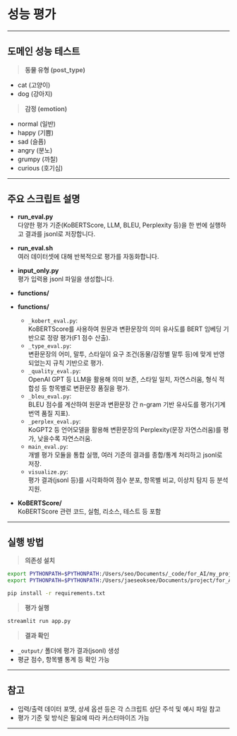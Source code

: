 # 성능 평가

---
## 도메인 성능 테스트

> **동물 유형 (post_type)**
  - cat (고양이)
  - dog (강아지)

> **감정 (emotion)**
  - normal (일반)
  - happy (기쁨)
  - sad (슬픔)
  - angry (분노)
  - grumpy (까칠)
  - curious (호기심)

---

## 주요 스크립트 설명

- **run_eval.py**  
  다양한 평가 기준(KoBERTScore, LLM, BLEU, Perplexity 등)을 한 번에 실행하고 결과를 jsonl로 저장합니다.
- **run_eval.sh**  
  여러 데이터셋에 대해 반복적으로 평가를 자동화합니다.
- **input_only.py**  
  평가 입력용 jsonl 파일을 생성합니다.
- **functions/**  
- **functions/**  
  - `_kobert_eval.py`:  
    KoBERTScore를 사용하여 원문과 변환문장의 의미 유사도를 BERT 임베딩 기반으로 정량 평가(F1 점수 산출).
  - `_type_eval.py`:  
    변환문장의 어미, 말투, 스타일이 요구 조건(동물/감정별 말투 등)에 맞게 반영되었는지 규칙 기반으로 평가.
  - `_quality_eval.py`:  
    OpenAI GPT 등 LLM을 활용해 의미 보존, 스타일 일치, 자연스러움, 형식 적합성 등 항목별로 변환문장 품질을 평가.
  - `_bleu_eval.py`:  
    BLEU 점수를 계산하여 원문과 변환문장 간 n-gram 기반 유사도를 평가(기계번역 품질 지표).
  - `_perplex_eval.py`:  
    KoGPT2 등 언어모델을 활용해 변환문장의 Perplexity(문장 자연스러움)를 평가, 낮을수록 자연스러움.
  - `main_eval.py`:  
    개별 평가 모듈을 통합 실행, 여러 기준의 결과를 종합/통계 처리하고 jsonl로 저장.
  - `visualize.py`:  
    평가 결과(jsonl 등)를 시각화하여 점수 분포, 항목별 비교, 이상치 탐지 등 분석 지원.

- **KoBERTScore/**  
  KoBERTScore 관련 코드, 실험, 리소스, 테스트 등 포함

---

## 실행 방법

> **의존성 설치**
   ```bash
   export PYTHONPATH=$PYTHONPATH:/Users/seo/Documents/_code/for_AI/my_project/Finetuning/model_eval/KoBERTScore
   export PYTHONPATH=$PYTHONPATH:/Users/jaeseoksee/Documents/project/for_AI/my_project/Finetuning/model_eval/KoBERTScore

   pip install -r requirements.txt
   ```

> **평가 실행**
   ```bash
  streamlit run app.py
   ```

> **결과 확인**
   - `_output/` 폴더에 평가 결과(jsonl) 생성
   - 평균 점수, 항목별 통계 등 확인 가능

---

## 참고

- 입력/출력 데이터 포맷, 상세 옵션 등은 각 스크립트 상단 주석 및 예시 파일 참고
- 평가 기준 및 방식은 필요에 따라 커스터마이즈 가능

---